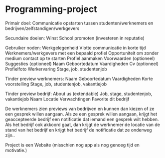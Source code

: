 # Programming-project

Primair doel:
Communicatie opstarten tussen studenten/werknemers en bedrijven/zelfstandigen/werkgevers
 
Secundaire doelen:
Winst
School promoten (investeren in reputatie)
 
Gebruiker noden:
Werkgelegenheid
Vlotte communicatie in korte tijd
Werknemers/werkgevers met een bepaald profiel
Opportuniteit om zonder medium contact op te starten
Profiel aanmaken
Voorwaarden (optioneel)
Suggesties (optioneel)
Naam
Geboortedatum
Vaardigheden
Cv (optioneel)
Profielfoto
Werkervaring
Stage, job, studentenjob
 
Tinder preview werknemers:
Naam
Geboortedatum
Vaardigheden
Korte voorstelling
Stage, job, studentenjob, vakantiejob
 
Tinder preview bedrijf:
About us (extendable)
Job, stage, studentenjob, vakantiejob
Naam
Locatie
Verwachtingen
Favorite dit bedrijf
 
 
De werknemers zien previews van bedrijven en kunnen dan kiezen of ze een gesprek willen aangaan.
Als ze een gesprek willen aangaan, krijgt het geaccepteerde bedrijf een notificatie dat iemand een gesprek wilt hebben.
Als het bedrijf ook akkoord gaat, dan krijgt de werknemer de locatie van de stand van het bedrijf en krijgt het bedrijf de notificatie dat ze onderweg zijn..
 
Project is een Website (misschien nog app als nog genoeg tijd en motivatie.)
